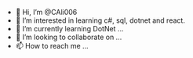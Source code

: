 - 👋 Hi, I’m @CAli006
- 👀 I’m interested in learning c#, sql, dotnet and react.
- 🌱 I’m currently learning DotNet ...
- 💞️ I’m looking to collaborate on ...
- 📫 How to reach me ...

<!---
CAli006/CAli006 is a ✨ special ✨ repository because its `README.md` (this file) appears on your GitHub profile.
You can click the Preview link to take a look at your changes.
--->
